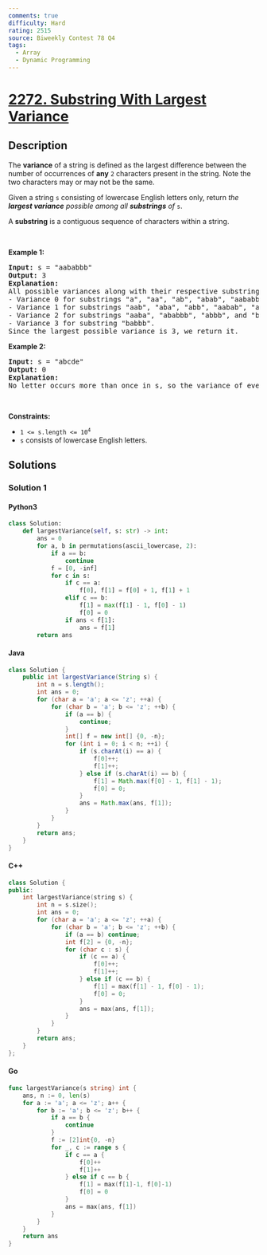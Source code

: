 ```yaml
---
comments: true
difficulty: Hard
rating: 2515
source: Biweekly Contest 78 Q4
tags:
  - Array
  - Dynamic Programming
---
```


<!-- problem:start -->

# [2272. Substring With Largest Variance](https://leetcode.com/problems/substring-with-largest-variance)

## Description

<!-- description:start -->

<p>The <strong>variance</strong> of a string is defined as the largest difference between the number of occurrences of <strong>any</strong> <code>2</code> characters present in the string. Note the two characters may or may not be the same.</p>

<p>Given a string <code>s</code> consisting of lowercase English letters only, return <em>the <strong>largest variance</strong> possible among all <strong>substrings</strong> of</em> <code>s</code>.</p>

<p>A <strong>substring</strong> is a contiguous sequence of characters within a string.</p>

<p>&nbsp;</p>
<p><strong class="example">Example 1:</strong></p>

<pre>
<strong>Input:</strong> s = &quot;aababbb&quot;
<strong>Output:</strong> 3
<strong>Explanation:</strong>
All possible variances along with their respective substrings are listed below:
- Variance 0 for substrings &quot;a&quot;, &quot;aa&quot;, &quot;ab&quot;, &quot;abab&quot;, &quot;aababb&quot;, &quot;ba&quot;, &quot;b&quot;, &quot;bb&quot;, and &quot;bbb&quot;.
- Variance 1 for substrings &quot;aab&quot;, &quot;aba&quot;, &quot;abb&quot;, &quot;aabab&quot;, &quot;ababb&quot;, &quot;aababbb&quot;, and &quot;bab&quot;.
- Variance 2 for substrings &quot;aaba&quot;, &quot;ababbb&quot;, &quot;abbb&quot;, and &quot;babb&quot;.
- Variance 3 for substring &quot;babbb&quot;.
Since the largest possible variance is 3, we return it.
</pre>

<p><strong class="example">Example 2:</strong></p>

<pre>
<strong>Input:</strong> s = &quot;abcde&quot;
<strong>Output:</strong> 0
<strong>Explanation:</strong>
No letter occurs more than once in s, so the variance of every substring is 0.
</pre>

<p>&nbsp;</p>
<p><strong>Constraints:</strong></p>

<ul>
	<li><code>1 &lt;= s.length &lt;= 10<sup>4</sup></code></li>
	<li><code>s</code> consists of lowercase English letters.</li>
</ul>

<!-- description:end -->

## Solutions

<!-- solution:start -->

### Solution 1

<!-- tabs:start -->

#### Python3

```python
class Solution:
    def largestVariance(self, s: str) -> int:
        ans = 0
        for a, b in permutations(ascii_lowercase, 2):
            if a == b:
                continue
            f = [0, -inf]
            for c in s:
                if c == a:
                    f[0], f[1] = f[0] + 1, f[1] + 1
                elif c == b:
                    f[1] = max(f[1] - 1, f[0] - 1)
                    f[0] = 0
                if ans < f[1]:
                    ans = f[1]
        return ans
```

#### Java

```java
class Solution {
    public int largestVariance(String s) {
        int n = s.length();
        int ans = 0;
        for (char a = 'a'; a <= 'z'; ++a) {
            for (char b = 'a'; b <= 'z'; ++b) {
                if (a == b) {
                    continue;
                }
                int[] f = new int[] {0, -n};
                for (int i = 0; i < n; ++i) {
                    if (s.charAt(i) == a) {
                        f[0]++;
                        f[1]++;
                    } else if (s.charAt(i) == b) {
                        f[1] = Math.max(f[0] - 1, f[1] - 1);
                        f[0] = 0;
                    }
                    ans = Math.max(ans, f[1]);
                }
            }
        }
        return ans;
    }
}
```

#### C++

```cpp
class Solution {
public:
    int largestVariance(string s) {
        int n = s.size();
        int ans = 0;
        for (char a = 'a'; a <= 'z'; ++a) {
            for (char b = 'a'; b <= 'z'; ++b) {
                if (a == b) continue;
                int f[2] = {0, -n};
                for (char c : s) {
                    if (c == a) {
                        f[0]++;
                        f[1]++;
                    } else if (c == b) {
                        f[1] = max(f[1] - 1, f[0] - 1);
                        f[0] = 0;
                    }
                    ans = max(ans, f[1]);
                }
            }
        }
        return ans;
    }
};
```

#### Go

```go
func largestVariance(s string) int {
	ans, n := 0, len(s)
	for a := 'a'; a <= 'z'; a++ {
		for b := 'a'; b <= 'z'; b++ {
			if a == b {
				continue
			}
			f := [2]int{0, -n}
			for _, c := range s {
				if c == a {
					f[0]++
					f[1]++
				} else if c == b {
					f[1] = max(f[1]-1, f[0]-1)
					f[0] = 0
				}
				ans = max(ans, f[1])
			}
		}
	}
	return ans
}
```

<!-- tabs:end -->

<!-- solution:end -->

<!-- problem:end -->

